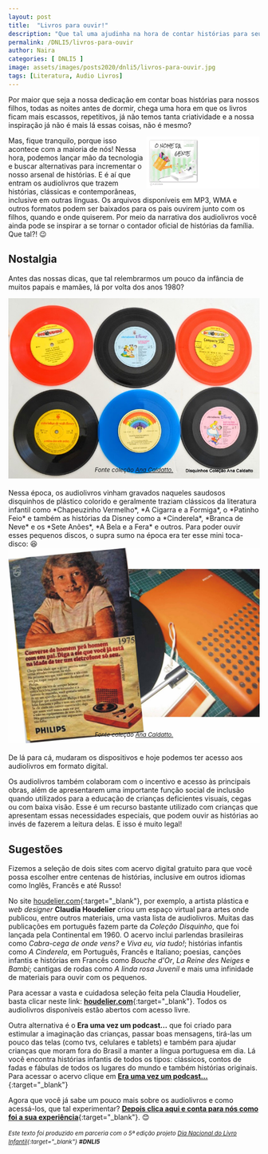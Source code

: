 ```yaml
---
layout: post
title:  "Livros para ouvir!"
description: "Que tal uma ajudinha na hora de contar histórias para seu filho?"
permalink: /DNLI5/livros-para-ouvir
author: Naira
categories: [ DNLI5 ]
image: assets/images/posts2020/dnli5/livros-para-ouvir.jpg
tags: [Literatura, Audio Livros]
---
```

<style>
.onomegente {float: right; width: 45%;}
.obra {float: left; width: 30%; margin-right: 10px;}
.thumb {width: 30%; margin-left: 10px;}
.thumbpq {width: 20%; margin-left: 5px;}
.promo {float: right; width: 28%; margin-left: 10px; margin-top: 10px; box-shadow: 0 4px 8px 0 rgba(0, 0, 0, 0.2), 0 6px 20px 0 rgba(0, 0, 0, 0.19);}
@media only screen and (max-width: 520px) {
  .txt {font-size: 22px;}
  .thumb {display: block; margin-left: auto; margin-right: auto; width: 50%}
  .thumbpq {width: 33%; margin-left: 5px;}
  .promo {float: right; width: 35%}
}
figure {
  margin: 0rem;
}
figcaption {
display: block;
position: relative;
top:-30px;
font-style: italic;
text-align: center;
}
.d5a10 {
  font-family: 'Crafty Girls', cursive;
  color:gray;
  font-weight: bold;
}
</style>
Por maior que seja a nossa dedicação em contar boas histórias para nossos filhos, todas as noites antes de dormir, chega uma hora em que os livros ficam mais escassos, repetitivos, já não temos tanta criatividade e a nossa inspiração já não é mais lá essas coisas, não é mesmo?

<a href="https://aprender.digital/"><img class="onomegente" src="/assets/images/o-nome-da-gente.gif" align="rigth"></a>
Mas, fique tranquilo, porque isso acontece com a maioria de nós! Nessa hora, podemos lançar mão da tecnologia e buscar alternativas para incrementar o nosso arsenal de histórias. E é aí que entram os audiolivros que trazem histórias, clássicas e contemporâneas, inclusive em outras línguas. Os arquivos disponíveis em MP3, WMA e outros formatos podem ser baixados para os pais ouvirem junto com os filhos, quando e onde quiserem. Por meio da narrativa dos audiolivros você ainda pode se inspirar a se tornar o contador oficial de histórias da família. Que tal?! 😉 

## Nostalgia
Antes das nossas dicas, que tal relembrarmos um pouco da infância de muitos papais e mamães, lá por volta dos anos 1980?
<figure>
<img src="/assets/images/posts2020/dnli5/2020-04-22-livros-para-ouvir-disquinhos.jpg" alt="Disquinhos de história infantil">
<figcaption><small>Fonte coleção <a target="_blank" href="https://anacaldatto.blogspot.com/2014/08/lembra-dos-disquinhos-de-historia.html">Ana Caldatto.</a></small></figcaption>
</figure>
Nessa época, os audiolivros vinham gravados naqueles saudosos disquinhos de plástico colorido e geralmente traziam clássicos da literatura infantil como *Chapeuzinho Vermelho*, *A Cigarra e a Formiga*, o *Patinho Feio* e também as histórias da Disney como a *Cinderela*, *Branca de Neve* e os *Sete Anões*, *A Bela e a Fera* e outros. Para poder ouvir esses pequenos discos, o supra sumo na época era ter esse mini toca-disco: 😆
<figure>
<img src="/assets/images/posts2020/dnli5/2020-04-22-livros-para-ouvir-vitrolinha.jpg" alt="Vitrolinha">
<figcaption><small>Fonte coleção <a target="_blank" href="https://anacaldatto.blogspot.com/2014/08/lembra-dos-disquinhos-de-historia.html">Ana Caldatto.</a></small></figcaption>
</figure>
De lá para cá, mudaram os dispositivos e hoje podemos ter acesso aos audiolivros em formato digital.  

Os audiolivros também colaboram com o incentivo e acesso às principais obras, além de apresentarem uma importante função social de inclusão quando utilizados para a educação de crianças deficientes visuais, cegas ou com baixa visão. Esse é um recurso bastante utilizado com crianças que apresentam essas necessidades especiais, que podem ouvir as histórias ao invés de fazerem a leitura delas. E isso é muito legal!

## Sugestões
Fizemos a seleção de dois sites com acervo digital gratuito para que você possa escolher entre centenas de histórias, inclusive em outros idiomas como Inglês, Francês e até Russo!

No site [houdelier.com](https://houdelier.com/home_pages/homeaudiobooks.html){:target="_blank"}, por exemplo, a artista plástica e *web designer* **Claudia Houdelier** criou um espaço virtual para artes onde publicou, entre outros materiais, uma vasta lista de audiolivros. Muitas das publicações em português fazem parte da *Coleção Disquinho*, que foi lançada pela Continental em 1960. O acervo inclui parlendas brasileiras como *Cabra-cega de onde vens?* e *Viva eu, via tudo!*; histórias infantis como *A Cinderela*, em Português, Francês e Italiano; poesias, canções infantis e histórias em Francês como *Bouche d'Or*, *La Reine des Neiges* e *Bambi*; cantigas de rodas como *A linda rosa Juvenil* e mais uma infinidade de materiais para ouvir com os pequenos.

Para acessar a vasta e cuidadosa seleção feita pela Claudia Houdelier, basta clicar neste link: [**houdelier.com**](https://houdelier.com/home_pages/homeaudiobooks.html){:target="_blank"}. Todos os audiolivros disponíveis estão abertos com acesso livre. 

Outra alternativa é o **Era uma vez um podcast…** que foi criado para estimular a imaginação das crianças, passar boas mensagens, tirá-las um pouco das telas (como tvs, celulares e tablets) e também para ajudar crianças que moram fora do Brasil a manter a língua portuguesa em dia.
Lá você encontra histórias infantis de todos os tipos: clássicos, contos de fadas e fábulas de todos os lugares do mundo e também histórias originais. Para acessar o acervo clique em [**Era uma vez um podcast…**](https://eraumavezumpodcast.com.br/){:target="_blank"} 

Agora que você já sabe um pouco mais sobre os audiolivros e como acessá-los, que tal experimentar? [**Depois clica aqui e conta para nós como foi a sua experiência**](https://facebook.com){:target="_blank"}. 😊

<small><i>Este texto foi produzido em parceria com o 5ª edição projeto [Dia Nacional do Livro Infantil](https://dnli.aprender.digital){:target="_blank"} **#DNLI5**</i></small>